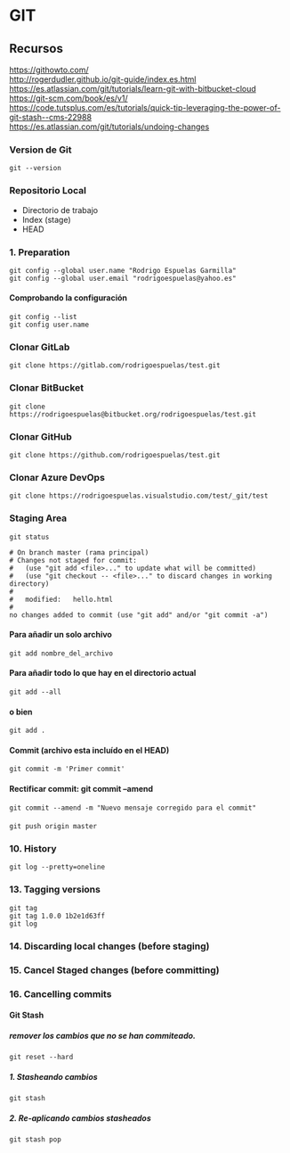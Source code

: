 # GIT

## Recursos

https://githowto.com/  
http://rogerdudler.github.io/git-guide/index.es.html   
https://es.atlassian.com/git/tutorials/learn-git-with-bitbucket-cloud  
https://git-scm.com/book/es/v1/  
https://code.tutsplus.com/es/tutorials/quick-tip-leveraging-the-power-of-git-stash--cms-22988  
https://es.atlassian.com/git/tutorials/undoing-changes  

### Version de Git
`git --version`

### Repositorio Local  
* Directorio de trabajo  
* Index (stage)  
* HEAD  

### 1. Preparation
`git config --global user.name "Rodrigo Espuelas Garmilla"`  
`git config --global user.email "rodrigoespuelas@yahoo.es"`  

#### Comprobando la configuración  
`git config --list`  
`git config user.name`  

### Clonar GitLab
`git clone https://gitlab.com/rodrigoespuelas/test.git`

### Clonar BitBucket
`git clone https://rodrigoespuelas@bitbucket.org/rodrigoespuelas/test.git`

### Clonar GitHub
`git clone https://github.com/rodrigoespuelas/test.git` 

### Clonar Azure DevOps
`git clone https://rodrigoespuelas.visualstudio.com/test/_git/test` 

### Staging Area
`git status` 


`# On branch master (rama principal)`   
`# Changes not staged for commit:`   
`#   (use "git add <file>..." to update what will be committed)`   
`#   (use "git checkout -- <file>..." to discard changes in working directory)`   
`#`   
`#   modified:   hello.html`   
`#`   
`no changes added to commit (use "git add" and/or "git commit -a")`   

#### Para añadir un solo archivo
`git add nombre_del_archivo` 
 
#### Para añadir todo lo que hay en el directorio actual
`git add --all` 

#### o bien
`git add .` 

#### Commit (archivo esta incluído en el HEAD)
`git commit -m 'Primer commit'` 

#### Rectificar commit: git commit –amend
`git commit --amend -m "Nuevo mensaje corregido para el commit"` 

#### 
`git push origin master` 

### 10. History  
`git log --pretty=oneline` 

### 13. Tagging versions
`git tag`  
`git tag 1.0.0 1b2e1d63ff`  
`git log`  

### 14. Discarding local changes (before staging)
### 15. Cancel Staged changes (before committing)
### 16. Cancelling commits

#### Git Stash  
##### remover los cambios que no se han commiteado.  
`git reset --hard`   

##### 1. Stasheando cambios  
`git stash`   

##### 2. Re-aplicando cambios stasheados
`git stash pop`  


